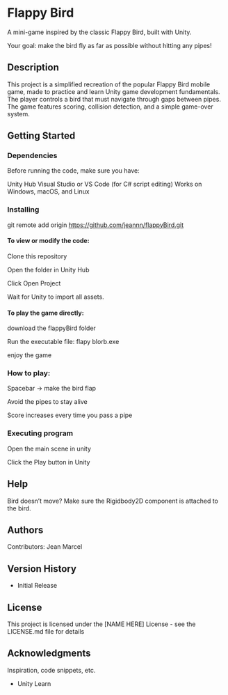 # Flappy Bird

A mini-game inspired by the classic Flappy Bird, built with Unity.

Your goal: make the bird fly as far as possible without hitting any pipes!

## Description

This project is a simplified recreation of the popular Flappy Bird mobile game, made to practice and learn Unity game development fundamentals.
The player controls a bird that must navigate through gaps between pipes.
The game features scoring, collision detection, and a simple game-over system.

## Getting Started

### Dependencies

Before running the code, make sure you have:

Unity Hub
Visual Studio or VS Code (for C# script editing)
Works on Windows, macOS, and Linux

### Installing

git remote add origin https://github.com/jeannn/flappyBird.git

#### To view or modify the code:

Clone this repository

Open the folder in Unity Hub

Click Open Project

Wait for Unity to import all assets.


#### To play the game directly:

download the flappyBird folder

Run the executable file: flapy blorb.exe 

enjoy the game

### How to play:
Spacebar → make the bird flap

Avoid the pipes to stay alive

Score increases every time you pass a pipe

### Executing program

Open the main scene in unity

Click the Play button in Unity



## Help

Bird doesn’t move?
Make sure the Rigidbody2D component is attached to the bird.

## Authors

Contributors: Jean Marcel


## Version History

* Initial Release

## License

This project is licensed under the [NAME HERE] License - see the LICENSE.md file for details

## Acknowledgments

Inspiration, code snippets, etc.
* Unity Learn
